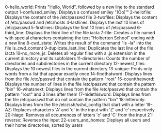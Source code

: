 0-hello_world: Prints "Hello, World", followed by a new line to the standard output
1-confused_smiley: Displays a confused smiley "(Ôo)'"
2-hellofile: Displays the content of the /etc/passwd file
3-twofiles: Displays the content of /etc/passwd and /etc/hosts
4-lastlines: Displays the last 10 lines of /etc/passwd
5-firstlines: Displays the first 10 lines of /etc/passwd
6-third_line: Displays the third line of the file iacta
7-file: Creates a file named with special characters containing the text "Holberton School" ending with a new line
8-cwd_state: Writes the result of the command "ls -la" into the file ls_cwd_content
9-duplicate_last_line: Duplicates the last line of the file iacta
10-no_more_js: Deletes all regular files with a .js extension in the current directory and its subfolders
11-directories: Counts the number of directories and subdirectories in the current directory
12-newest_files: Displays the 10 newest files in the current directory
13-unique: Prints only words from a list that appear exactly once
14-findthatword: Displays lines from the file /etc/passwd that contain the pattern "root"
15-countthatword: Displays the number of lines in the file /etc/passwd that contain the pattern "bin"
16-whatsnext: Displays lines from the file /etc/passwd that contain the pattern "root" and 3 lines after them
17-hidethisword: Displays lines from the file /etc/passwd that do not contain the pattern "bin"
18-letteronly: Displays lines from the file /etc/ssh/sshd_config that start with a letter
19-AZ: Replaces characters 'A' and 'c' in the input with 'Z' and 'e' respectively
20-hiago: Removes all occurrences of letters 'c' and 'C' from the input
21-reverse: Reverses the input
22-users_and_homes: Displays all users and their home directories, sorted by users
